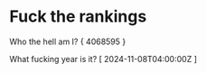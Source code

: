 # Fuck the rankings

Who the hell am I?
{ 4068595 }

What fucking year is it?
[ 2024-11-08T04:00:00Z ]
